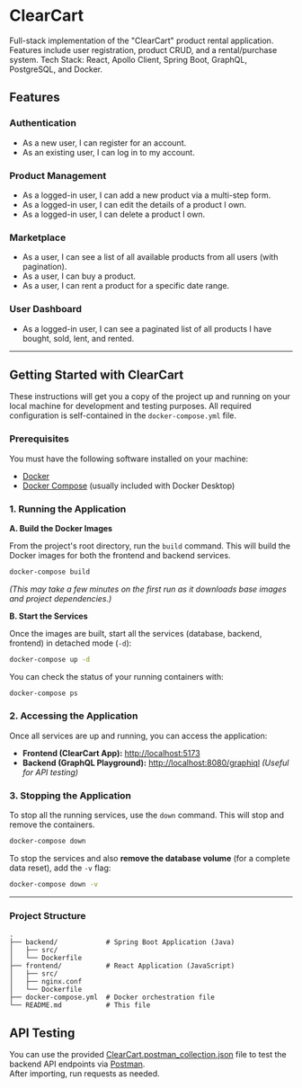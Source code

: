 # ClearCart
Full-stack implementation of the "ClearCart" product rental application. Features include user registration, product CRUD, and a rental/purchase system. Tech Stack: React, Apollo Client, Spring Boot, GraphQL, PostgreSQL, and Docker.

## Features

### Authentication
- As a new user, I can register for an account.
- As an existing user, I can log in to my account.

### Product Management
- As a logged-in user, I can add a new product via a multi-step form.
- As a logged-in user, I can edit the details of a product I own.
- As a logged-in user, I can delete a product I own.

### Marketplace
- As a user, I can see a list of all available products from all users (with pagination).
- As a user, I can buy a product.
- As a user, I can rent a product for a specific date range.

### User Dashboard
- As a logged-in user, I can see a paginated list of all products I have bought, sold, lent, and rented.

---

## Getting Started with ClearCart

These instructions will get you a copy of the project up and running on your local machine for development and testing purposes. All required configuration is self-contained in the `docker-compose.yml` file.

### Prerequisites

You must have the following software installed on your machine:
-   [Docker](https://docs.docker.com/get-docker/)
-   [Docker Compose](https://docs.docker.com/compose/install/) (usually included with Docker Desktop)

### 1. Running the Application

**A. Build the Docker Images**

From the project's root directory, run the `build` command. This will build the Docker images for both the frontend and backend services.

```bash
docker-compose build
```
*(This may take a few minutes on the first run as it downloads base images and project dependencies.)*

**B. Start the Services**

Once the images are built, start all the services (database, backend, frontend) in detached mode (`-d`):

```bash
docker-compose up -d
```

You can check the status of your running containers with:
```bash
docker-compose ps
```

### 2. Accessing the Application

Once all services are up and running, you can access the application:

-   **Frontend (ClearCart App):** [http://localhost:5173](http://localhost:5173)
-   **Backend (GraphQL Playground):** [http://localhost:8080/graphiql](http://localhost:8080/graphiql) *(Useful for API testing)*

### 3. Stopping the Application

To stop all the running services, use the `down` command. This will stop and remove the containers.

```bash
docker-compose down
```

To stop the services and also **remove the database volume** (for a complete data reset), add the `-v` flag:
```bash
docker-compose down -v
```
---

### Project Structure
```
.
├── backend/            # Spring Boot Application (Java)
│   ├── src/
│   └── Dockerfile
├── frontend/           # React Application (JavaScript)
│   ├── src/
│   ├── nginx.conf
│   └── Dockerfile
├── docker-compose.yml  # Docker orchestration file
└── README.md           # This file
```

## API Testing

You can use the provided [ClearCart.postman_collection.json](./ClearCart.postman_collection.json) file to test the backend API endpoints via [Postman](https://www.postman.com/).  
After importing, run requests as needed.